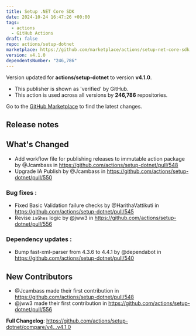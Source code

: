 ```yaml
---
title: Setup .NET Core SDK
date: 2024-10-24 16:47:26 +00:00
tags:
  - actions
  - GitHub Actions
draft: false
repo: actions/setup-dotnet
marketplace: https://github.com/marketplace/actions/setup-net-core-sdk
version: v4.1.0
dependentsNumber: "246,786"
---
```



Version updated for **actions/setup-dotnet** to version **v4.1.0**.
- This publisher is shown as 'verified' by GitHub.
- This action is used across all versions by **246,786** repositories.

Go to the [GitHub Marketplace](https://github.com/marketplace/actions/setup-net-core-sdk) to find the latest changes.

## Release notes

## What's Changed
* Add workflow file for publishing releases to immutable action package by @Jcambass in https://github.com/actions/setup-dotnet/pull/548
* Upgrade IA Publish by @Jcambass in https://github.com/actions/setup-dotnet/pull/550
### Bug fixes : 
* Fixed Basic Validation failure checks by @HarithaVattikuti in https://github.com/actions/setup-dotnet/pull/545
* Revise `isGhes` logic by @jww3 in https://github.com/actions/setup-dotnet/pull/556

### Dependency updates : 
* Bump fast-xml-parser from 4.3.6 to 4.4.1 by @dependabot in https://github.com/actions/setup-dotnet/pull/540

## New Contributors
* @Jcambass made their first contribution in https://github.com/actions/setup-dotnet/pull/548
* @jww3 made their first contribution in https://github.com/actions/setup-dotnet/pull/556

**Full Changelog**: https://github.com/actions/setup-dotnet/compare/v4...v4.1.0
